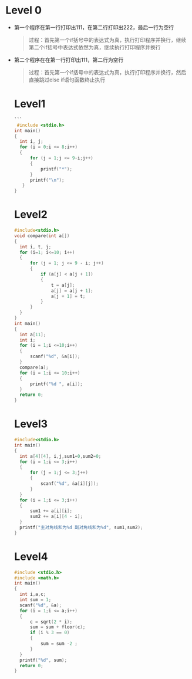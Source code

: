 # Level 0  

* 第一个程序在第一行打印出111，在第二行打印出222，最后一行为空行    

  > 过程：首先第一个if括号中的表达式为真，执行打印程序并换行，继续第二个if括号中表达式依然为真，继续执行打印程序并换行

* 第二个程序在在第一行打印出111，第二行为空行    

  > 过程：首先第一个if括号中的表达式为真，执行打印程序并换行，然后直接跳过else if语句函数终止执行

  # Level1 

  ~~~c
  ```
   #include <stdio.h>
  int main()
  {
  	int i, j;
  	for (i = 0;i <= 8;i++)
  	{
  		for (j = 1;j <= 9-i;j++)
  		{
  			printf("*");
  		}
  		printf("\n");
  	 }
  }
  
  ~~~

  	# Level2  

  ```  c
  #include<stdio.h>  
  void compare(int a[])
  {
  	int i, t, j;
  	for (i=1; i<=10; i++) 
  	{
  		for (j = 1; j <= 9 - i; j++)  
  		{
  			if (a[j] < a[j + 1])
  			{
  				t = a[j];
  				a[j] = a[j + 1];
  				a[j + 1] = t;
  			}
  		}
  	}
  }
  int main()
  {
  	int a[11];
  	int i;
  	for (i = 1;i <=10;i++)
  	{
  		scanf("%d", &a[i]);
  	}
  	compare(a);
  	for (i = 1;i <= 10;i++)
  	{
  		printf("%d ", a[i]);
  	}
  	return 0;
  }
  
  ```

  

  # Level3  

  ```  c
  #include<stdio.h>  
  int main()
  {
  	int a[4][4], i,j,sum1=0,sum2=0;
  	for (i = 1;i <= 3;i++)
  	{
  		for (j = 1;j <= 3;j++)
  		{
  			scanf("%d", &a[i][j]);
  		}
  	}
  	for (i = 1;i <= 3;i++)
  	{
  		sum1 += a[i][i];
  		sum2 += a[i][4 - i];
  	}
  	printf("主对角线和为%d 副对角线和为%d", sum1,sum2);
  }
  
  ```

  # Level4  

  ```  c
  #include <stdio.h>
  #include <math.h>
  int main()
  {
  	int i,a,c;
  	int sum = 1;
  	scanf("%d", &a);
  	for (i = 1;i <= a;i++)
  	{
  		c = sqrt(2 * i);
  		sum = sum + floor(c);
  		if (i % 3 == 0)
  		{
  			sum = sum -2 ;
  		}
  	}
  	printf("%d", sum);
  	return 0;
  }
  
  
  ```
  
  